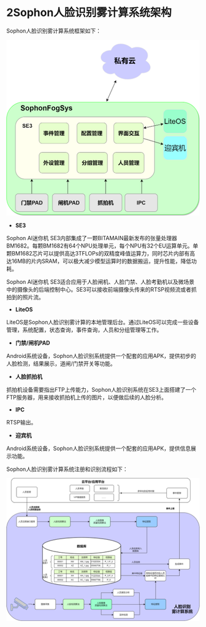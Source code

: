 # 2Sophon人脸识别雾计算系统架构

Sophon人脸识别雾计算系统框架如下：

![](../../imgs/SophonFog-si-you-yun-jia-gou.png)



- **SE3**

Sophon AI迷你机 SE3内部集成了一颗BITAMAIN最新发布的张量处理器BM1682。每颗BM1682有64个NPU处理单元，每个NPU有32个EU运算单元。单颗BM1682芯片可以提供高达3TFLOPs的双精度峰值运算力，同时芯片内部有高达16MB的片内SRAM，可以极大减少模型运算时的数据搬运，提升性能，降低功耗。

Sophon AI迷你机 SE3适合应用于人脸闸机、人脸门禁、人脸考勤机以及微场景中的摄像头的后端控制中心。SE3可以接收前端摄像头传来的RTSP视频流或者抓拍到的照片流。

- **LiteOS**

LiteOS是Sophon人脸识别雾计算的本地管理后台。通过LiteOS可以完成一些设备管理，系统配置，状态查询，事件查询，人员和分组管理等工作。

- **门禁/闸机PAD**

Android系统设备，Sophon人脸识别系统提供一个配套的应用APK，提供初步的人脸检测，结果展示，道闸/门禁开关等功能。

- **人脸抓拍机**

抓拍机设备需要指出FTP上传能力，Sophon人脸识别系统在SE3上面搭建了一个FTP服务器，用来接收抓拍机上传的图片，以便做后续的人脸分析。

- **IPC**

RTSP输出。

- **迎宾机**

Android系统设备，Sophon人脸识别系统提供一个配套的应用APK，提供信息展示功能。

Sophon人脸识别雾计算系统注册和识别流程如下：

![](../../imgs/liu-cheng-tu.png)
